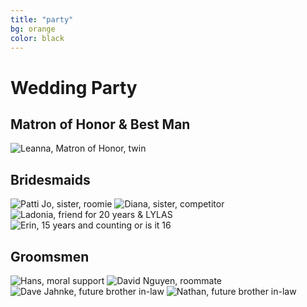 ```yaml
---
title: "party"
bg: orange
color: black
---
```


# Wedding Party



## Matron of Honor & Best Man

<div class="row">
<img class="row small column"  src="img/party/bridesmaids/leelee1.jpg" alt="Leanna, Matron of Honor, twin" title="Leanna, Matron of Honor, twin"/>
</div>


<!--
<div class="row">
<img class="row small column"  src="img/party/bridesmaids/leelee1.jpg" alt="Leanna, Matron of Honor, twin" title="Leanna, Matron of Honor, twin"/>
<img class="row small column"  src="img/party/groomsmen/ulrich.jpg" alt="Ulrich, best man" title="Ulrich, best man"/>
</div>
-->

## Bridesmaids
<div class="row">
<img class="row small column" src="img/party/bridesmaids/pattijo.jpg" alt="Patti Jo, sister, roomie" title="Patti Jo, sister, roomie" />
<img class="row small column" src="img/party/bridesmaids/diana1.jpg"  alt="Diana, sister, competitor" title="Diana, sister, competitor"/>
</div>
<div class="row">
<img class="row small column"   src="img/party/bridesmaids/ladonia1.jpg" alt="Ladonia, friend for 20 years & LYLAS" title="Ladonia, friend for 20 years & LYLAS" />
<img class="row small column"  src="img/party/bridesmaids/erin.jpg" alt="Erin, 15 years and counting or is it 16" title="Erin, 15 years and counting or is it 16" />
<!-- img class="row small column"  src="img/party/orange_color.jpg" -->
</div>



## Groomsmen
<div class="row">
<img class="row small column" src="img/party/groomsmen/hans.jpg" alt="Hans, moral support" title="Hans, long time friend" />
<img class="row small column" src="img/party/groomsmen/dave_nguyen1.jpg"  alt="David Nguyen, roommate" title="David Nguyen, roommate"/>
</div>
<div class="row">
<img class="row small column"   src="img/party/groomsmen/dave_jahnke.jpg" alt="Dave Jahnke, future brother in-law" title="Dave Jahnke, future brother in-law" />
<img class="row small column"  src="img/party/groomsmen/nathan2.jpg" alt="Nathan, future brother in-law" title="Nathan, future brother in-law" />
</div>
